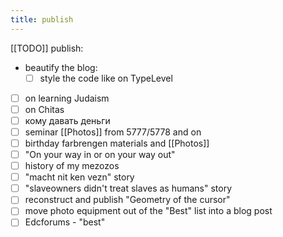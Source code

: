 ```yaml
---
title: publish
---
```

[[TODO]] publish:

- beautify the blog:
  - [ ] style the code like on TypeLevel  
- [ ] on learning Judaism
- [ ] on Chitas
- [ ]  кому давать деньги
- [ ] seminar [[Photos]] from 5777/5778 and on
- [ ] birthday farbrengen materials and [[Photos]]
- [ ] "On your way in or on your way out"
- [ ] history of my mezozos
- [ ] "macht nit ken vezn" story
- [ ] "slaveowners didn't treat slaves as humans" story
- [ ] reconstruct and publish "Geometry of the cursor"
- [ ]  move photo equipment out of the "Best" list into a blog post
- [ ]  Edcforums - "best"